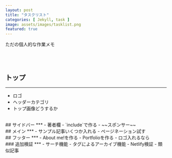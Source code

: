 ```yaml
---
layout: post
title: "タスクリスト"
categories: [ Jekyll, task ]
image: assets/images/tasklist.png
featured: true
---
```


ただの個人的な作業メモ

<br><br>
## トップ
***
- ロゴ
- ヘッダーカテゴリ
- トップ画像どうするか

<br>
## サイドバー
***
- 著者欄
	- `include`で作る
- ~~スポンサー~~

<br>
## メイン
***
- サンプル記事いくつか入れる
- ページネーション試す

<br>
## フッター
***
- About me!を作る
- Portfolioを作る
- ロゴ入れるなら

<br>
### 追加検証
***
- サーチ機能
- タグによるアーカイブ機能
- Netlify検証
- 類似記事  
<br>
<br>